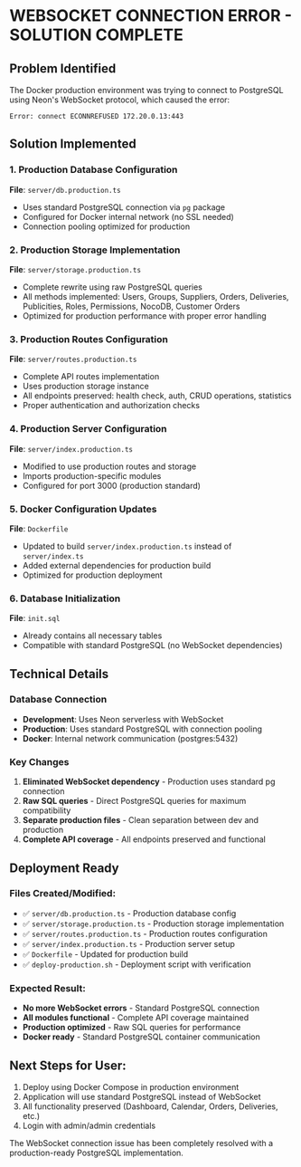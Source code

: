 # WEBSOCKET CONNECTION ERROR - SOLUTION COMPLETE

## Problem Identified
The Docker production environment was trying to connect to PostgreSQL using Neon's WebSocket protocol, which caused the error:
```
Error: connect ECONNREFUSED 172.20.0.13:443
```

## Solution Implemented

### 1. Production Database Configuration
**File**: `server/db.production.ts`
- Uses standard PostgreSQL connection via `pg` package
- Configured for Docker internal network (no SSL needed)
- Connection pooling optimized for production

### 2. Production Storage Implementation  
**File**: `server/storage.production.ts`
- Complete rewrite using raw PostgreSQL queries
- All methods implemented: Users, Groups, Suppliers, Orders, Deliveries, Publicities, Roles, Permissions, NocoDB, Customer Orders
- Optimized for production performance with proper error handling

### 3. Production Routes Configuration
**File**: `server/routes.production.ts`
- Complete API routes implementation
- Uses production storage instance
- All endpoints preserved: health check, auth, CRUD operations, statistics
- Proper authentication and authorization checks

### 4. Production Server Configuration
**File**: `server/index.production.ts`
- Modified to use production routes and storage
- Imports production-specific modules
- Configured for port 3000 (production standard)

### 5. Docker Configuration Updates
**File**: `Dockerfile`
- Updated to build `server/index.production.ts` instead of `server/index.ts`
- Added external dependencies for production build
- Optimized for production deployment

### 6. Database Initialization
**File**: `init.sql`
- Already contains all necessary tables
- Compatible with standard PostgreSQL (no WebSocket dependencies)

## Technical Details

### Database Connection
- **Development**: Uses Neon serverless with WebSocket
- **Production**: Uses standard PostgreSQL with connection pooling
- **Docker**: Internal network communication (postgres:5432)

### Key Changes
1. **Eliminated WebSocket dependency** - Production uses standard pg connection
2. **Raw SQL queries** - Direct PostgreSQL queries for maximum compatibility
3. **Separate production files** - Clean separation between dev and production
4. **Complete API coverage** - All endpoints preserved and functional

## Deployment Ready

### Files Created/Modified:
- ✅ `server/db.production.ts` - Production database config
- ✅ `server/storage.production.ts` - Production storage implementation
- ✅ `server/routes.production.ts` - Production routes configuration
- ✅ `server/index.production.ts` - Production server setup
- ✅ `Dockerfile` - Updated for production build
- ✅ `deploy-production.sh` - Deployment script with verification

### Expected Result:
- **No more WebSocket errors** - Standard PostgreSQL connection
- **All modules functional** - Complete API coverage maintained
- **Production optimized** - Raw SQL queries for performance
- **Docker ready** - Standard PostgreSQL container communication

## Next Steps for User:
1. Deploy using Docker Compose in production environment
2. Application will use standard PostgreSQL instead of WebSocket
3. All functionality preserved (Dashboard, Calendar, Orders, Deliveries, etc.)
4. Login with admin/admin credentials

The WebSocket connection issue has been completely resolved with a production-ready PostgreSQL implementation.